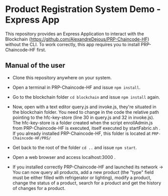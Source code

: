# Product Registration System Demo - Express App

This repository provides an Express Application to interact with the Blockchain (https://github.com/AlexandreDejous/PRP-Chaincode-HF) without the CLI.
To work correctly, this app requires you to install PRP-Chaincode-HF first.

## Manual of the user

* Clone this repository anywhere on your system.

* Open a terminal in PRP-Chaincode-HF and issue `npm install`.

* Go to the blockchain folder `cd blockchain` and issue `npm install` again.

* Now, open with a text editor query.js and invoke.js, they're situated in the blockchain folder.
You need to change in the code the relative path pointing to the hfc-key-store (line 30 in query.js and 32 in invoke.js). The hfc-key-store is a folder created when the script enrollAdmin.js from PRP-Chaincode-HF is executed, itself executed by startFabric.sh . If you already installed PRP-Chaincode-HF, this folder is located at `PRP-Chaincode-HF/PRS/`

* Get back to the root of the folder `cd ..` and issue `npm start`.

* Open a web browser and access localhost:3000 .

* If you installed correctly PRP-Chaincode-HF and launched its network -> You can now query all products, add a new product (the "type" field must be either filled with refrigerator or lighting), modify a product, change the status of a product, search for a product and get the history of changes for a product.
